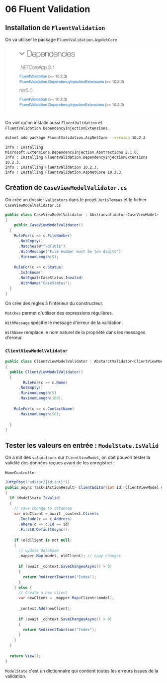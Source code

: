 # 06 Fluent Validation

## Installation de `FluentValidation`

On va utiliser le package `FluentValidation.AspNetCore`

<img src="assets/fluent-validation-dependencies.png" alt="fluent-validation-dependencies" style="zoom:50%;" />

On voit qu'on installe aussi `FluentValidation` et `FluentValidation.DependencyInjectionExtensions`.

```bash
dotnet add package FluentValidation.AspNetCore --version 10.2.3
```

```
info : Installing Microsoft.Extensions.DependencyInjection.Abstractions 2.1.0.
info : Installing FluentValidation.DependencyInjectionExtensions 10.2.3.
info : Installing FluentValidation 10.2.3.
info : Installing FluentValidation.AspNetCore 10.2.3.
```



## Création de `CaseViewModelValidator.cs`

On crée un dossier `Validators` dans le projet `JurisTempus` et le fichier `CaseViewModelValidator.cs`

```cs
public class CaseViewModelValidator : Abstracvalidator<CaseViewModel>
{
	public CaseViewModelValidator()
  {
    RuleFor(c => c.FileNumber)
      .NotEmpty()
      .Matches(@"^\d{10}$")
      .WithMessage("File number must be ten digits")
      .MinimumLength(5);
    
    RuleFor(c => c.Status)
      .IsInEnum()
      .NotEqual(CaseStatus.Invalid)
      .WithName("CaseStatus");
  }
}
```

On crée des règles à l'intérieur du constructeur.

`Matches` permet d'utiliser des expressions régulières.

`WithMessage` spécifie le message d'erreur de la validation.

`WithName` remplace le nom naturel de la propriété dans les messages d'erreur.



### `ClientViewModelValidator`

```cs
public class ClientViewModelValidator : AbstarctValidator<ClientViewModel>
{
  public ClientViewModelValidator()
  {
		RuleFor(c => c.Name)
      .NotEmpty()
      .MinimumLength(5)
      .MaximumLength(100);
    
    RuleFor(c => c.ContactName)
      .MaximumLength(50);
      
  }
}
```



## Tester les valeurs en entrée : `ModelState.IsValid`

On a mit des `validations` sur `ClientViewModel`, on doit pouvoir tester la validité des données reçues avant de les enregistrer :

`HomeController`

```cs
[HttpPost("editor/{id:int}")]
public async Task<IActionResult> ClientEditor(int id, ClientViewModel model)
{
  if (ModelState.IsValid)
  {
    // save change to database
    var oldClient = await _context.Clients
      .Include(c => c.Address)
      .Where(c => c.Id == id)
      .FirstOrDefaultAsync();

    if (oldClient is not null)
    {
      // update database
      _mapper.Map(model, oldClient); // copy changes

      if (await _context.SaveChangesAsync() > 0)
      {
        return RedirectToAction("Index");
      }
    } else {
      // Create a new client
      var newClient = _mapper.Map<Client>(model);
      
      _context.Add(newClient);
      
      if (await _context.SaveChangesAsync() > 0)
      {
        return RedirectToAction("Index");
      }
    }
  }

  return View();
}
```

`ModelState` c'est un dictionnaire qui contient toutes les erreurs issues de la validation.